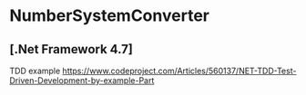 # NumberSystemConverter
## [.Net Framework 4.7]
TDD example https://www.codeproject.com/Articles/560137/NET-TDD-Test-Driven-Development-by-example-Part
